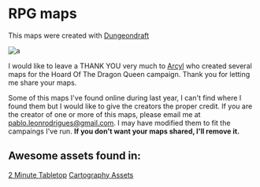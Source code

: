 # RPG maps

This maps were created with [Dungeondraft](https://dungeondraft.net/)

![a](https://dungeondraft.net/images/splash.png)



I would like to leave a THANK YOU very much to [Arcyl](https://www.reddit.com/user/Arcyl/ ) who created several maps for the Hoard Of The Dragon Queen campaign. Thank you for letting me share your maps.



Some of this maps I've found online during last year, I can't find where I found them but I would like to give the creators the proper credit. If you are the creator of one or more of this maps, please email me at <pablo.leonrodrigues@gmail.com>. I may have modified them to fit the campaings I've run. **If you don't want your maps shared, I'll remove it.**

## Awesome assets found in:

[2 Minute Tabletop](https://2minutetabletop.com/)
[Cartography Assets](https://cartographyassets.com/asset-category/specific-assets/dungeondraft/)














